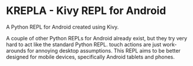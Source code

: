 KREPLA - Kivy REPL for Android
==============================

A Python REPL for Android created using Kivy.

A couple of other Python REPLs for Android already exist, but they try very
hard to act like the standard Python REPL. touch actions are just work-arounds
for annoying desktop assumptions. This REPL aims to be better designed for
mobile devices, specifically Android tablets and phones.
